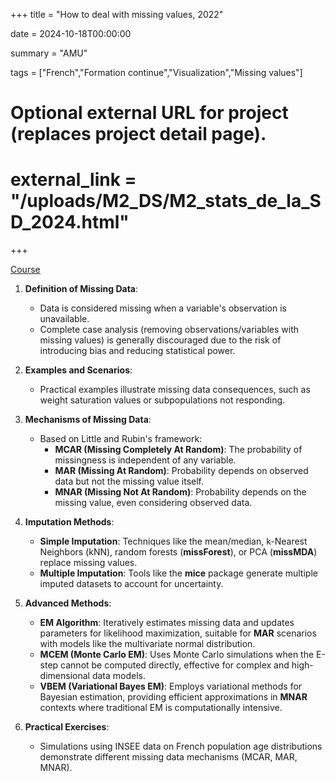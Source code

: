 +++
title = "How to deal with missing values, 2022"

date = 2024-10-18T00:00:00

summary = "AMU"

tags = ["French","Formation continue","Visualization","Missing values"]

# Optional external URL for project (replaces project detail page).
# external_link = "/uploads/M2_DS/M2_stats_de_la_SD_2024.html"
+++

[Course]("uploads/M2_DS/M2_stats_de_la_SD_2024.html")

1. **Definition of Missing Data**:
   - Data is considered missing when a variable's observation is unavailable. 
   - Complete case analysis (removing observations/variables with missing values) is generally discouraged due to the risk of introducing bias and reducing statistical power.

2. **Examples and Scenarios**:
   - Practical examples illustrate missing data consequences, such as weight saturation values or subpopulations not responding.

3. **Mechanisms of Missing Data**:
   - Based on Little and Rubin's framework:
     - **MCAR (Missing Completely At Random)**: The probability of missingness is independent of any variable.
     - **MAR (Missing At Random)**: Probability depends on observed data but not the missing value itself.
     - **MNAR (Missing Not At Random)**: Probability depends on the missing value, even considering observed data.

4. **Imputation Methods**:
   - **Simple Imputation**: Techniques like the mean/median, k-Nearest Neighbors (kNN), random forests (**missForest**), or PCA (**missMDA**) replace missing values.
   - **Multiple Imputation**: Tools like the **mice** package generate multiple imputed datasets to account for uncertainty.

5. **Advanced Methods**:
   - **EM Algorithm**: Iteratively estimates missing data and updates parameters for likelihood maximization, suitable for **MAR** scenarios with models like the multivariate normal distribution.
   - **MCEM (Monte Carlo EM)**: Uses Monte Carlo simulations when the E-step cannot be computed directly, effective for complex and high-dimensional data models.
   - **VBEM (Variational Bayes EM)**: Employs variational methods for Bayesian estimation, providing efficient approximations in **MNAR** contexts where traditional EM is computationally intensive.

6. **Practical Exercises**:
   - Simulations using INSEE data on French population age distributions demonstrate different missing data mechanisms (MCAR, MAR, MNAR).
